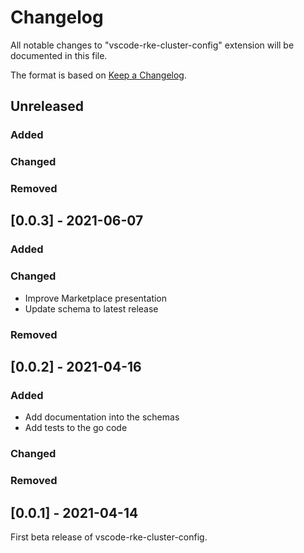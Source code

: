 # Changelog

All notable changes to "vscode-rke-cluster-config" extension will be documented
in this file.

The format is based on [Keep a Changelog](https://keepachangelog.com/en/1.0.0/).

## Unreleased

### Added

### Changed

### Removed


## [0.0.3] - 2021-06-07

### Added

### Changed

- Improve Marketplace presentation
- Update schema to latest release

### Removed


## [0.0.2] - 2021-04-16

### Added

- Add documentation into the schemas
- Add tests to the go code

### Changed

### Removed


## [0.0.1] - 2021-04-14

First beta release of vscode-rke-cluster-config.
